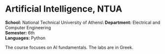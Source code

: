 # Artificial Intelligence, NTUA

**School:** National Technical University of Athens\ 
**Department:** Electrical and Computer Engineering\
**Semester:** 6th\
**Languages:** Python 

The course focuses on AI fundamentals. The labs are in Greek. 
